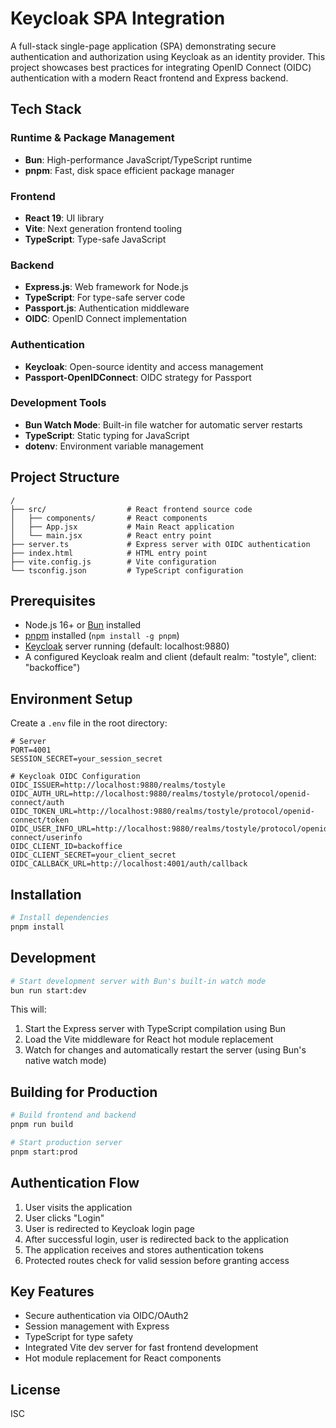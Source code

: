 # Keycloak SPA Integration

A full-stack single-page application (SPA) demonstrating secure authentication and authorization using Keycloak as an identity provider. This project showcases best practices for integrating OpenID Connect (OIDC) authentication with a modern React frontend and Express backend.

## Tech Stack

### Runtime & Package Management

- **Bun**: High-performance JavaScript/TypeScript runtime
- **pnpm**: Fast, disk space efficient package manager

### Frontend

- **React 19**: UI library
- **Vite**: Next generation frontend tooling
- **TypeScript**: Type-safe JavaScript

### Backend

- **Express.js**: Web framework for Node.js
- **TypeScript**: For type-safe server code
- **Passport.js**: Authentication middleware
- **OIDC**: OpenID Connect implementation

### Authentication

- **Keycloak**: Open-source identity and access management
- **Passport-OpenIDConnect**: OIDC strategy for Passport

### Development Tools

- **Bun Watch Mode**: Built-in file watcher for automatic server restarts
- **TypeScript**: Static typing for JavaScript
- **dotenv**: Environment variable management

## Project Structure

```
/
├── src/                  # React frontend source code
│   ├── components/       # React components
│   ├── App.jsx           # Main React application
│   └── main.jsx          # React entry point
├── server.ts             # Express server with OIDC authentication
├── index.html            # HTML entry point
├── vite.config.js        # Vite configuration
└── tsconfig.json         # TypeScript configuration
```

## Prerequisites

- Node.js 16+ or [Bun](https://bun.sh/) installed
- [pnpm](https://pnpm.io/) installed (`npm install -g pnpm`)
- [Keycloak](https://www.keycloak.org/) server running (default: localhost:9880)
- A configured Keycloak realm and client (default realm: "tostyle", client: "backoffice")

## Environment Setup

Create a `.env` file in the root directory:

```
# Server
PORT=4001
SESSION_SECRET=your_session_secret

# Keycloak OIDC Configuration
OIDC_ISSUER=http://localhost:9880/realms/tostyle
OIDC_AUTH_URL=http://localhost:9880/realms/tostyle/protocol/openid-connect/auth
OIDC_TOKEN_URL=http://localhost:9880/realms/tostyle/protocol/openid-connect/token
OIDC_USER_INFO_URL=http://localhost:9880/realms/tostyle/protocol/openid-connect/userinfo
OIDC_CLIENT_ID=backoffice
OIDC_CLIENT_SECRET=your_client_secret
OIDC_CALLBACK_URL=http://localhost:4001/auth/callback
```

## Installation

```bash
# Install dependencies
pnpm install
```

## Development

```bash
# Start development server with Bun's built-in watch mode
bun run start:dev
```

This will:

1. Start the Express server with TypeScript compilation using Bun
2. Load the Vite middleware for React hot module replacement
3. Watch for changes and automatically restart the server (using Bun's native watch mode)

## Building for Production

```bash
# Build frontend and backend
pnpm run build

# Start production server
pnpm start:prod
```

## Authentication Flow

1. User visits the application
2. User clicks "Login"
3. User is redirected to Keycloak login page
4. After successful login, user is redirected back to the application
5. The application receives and stores authentication tokens
6. Protected routes check for valid session before granting access

## Key Features

- Secure authentication via OIDC/OAuth2
- Session management with Express
- TypeScript for type safety
- Integrated Vite dev server for fast frontend development
- Hot module replacement for React components

## License

ISC
